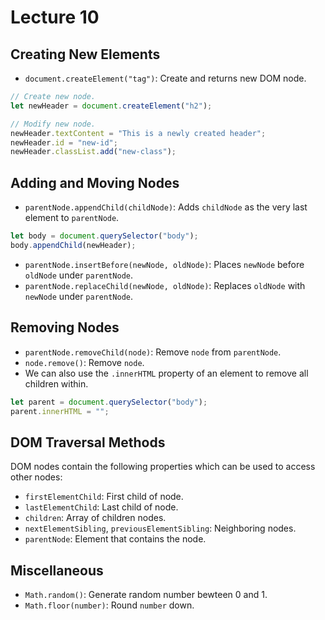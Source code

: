 # Lecture 10

## Creating New Elements

- `document.createElement("tag")`: Create and returns new DOM node.

```javascript
// Create new node.
let newHeader = document.createElement("h2");

// Modify new node.
newHeader.textContent = "This is a newly created header";
newHeader.id = "new-id";
newHeader.classList.add("new-class");
```

## Adding and Moving Nodes

- `parentNode.appendChild(childNode)`: Adds `childNode` as the very last element to `parentNode`.

```javascript
let body = document.querySelector("body");
body.appendChild(newHeader);
```

- `parentNode.insertBefore(newNode, oldNode)`: Places `newNode` before `oldNode` under `parentNode`.
- `parentNode.replaceChild(newNode, oldNode)`: Replaces `oldNode` with `newNode` under `parentNode`.

## Removing Nodes

- `parentNode.removeChild(node)`: Remove `node` from `parentNode`.
- `node.remove()`: Remove `node`.
- We can also use the `.innerHTML` property of an element to remove all children within.

```javascript
let parent = document.querySelector("body");
parent.innerHTML = "";
```

## DOM Traversal Methods

DOM nodes contain the following properties which can be used to access other nodes:

- `firstElementChild`: First child of node.
- `lastElementChild`: Last child of node.
- `children`: Array of children nodes.
- `nextElementSibling`, `previousElementSibling`: Neighboring nodes.
- `parentNode`: Element that contains the node.

## Miscellaneous

- `Math.random()`: Generate random number bewteen 0 and 1.
- `Math.floor(number)`: Round `number` down.
